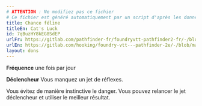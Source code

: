 ```yaml
---
# ATTENTION : Ne modifiez pas ce fichier
# Ce fichier est généré automatiquement par un script d'après les données du module Foundry VTT officiel et de sa traduction
title: Chance féline
titleEn: Cat's Luck
id: 7qBuzHY8kEG8SdEP
urlFr: https://gitlab.com/pathfinder-fr/foundryvtt-pathfinder2-fr/-/blob/master/data/feats/7qBuzHY8kEG8SdEP.htm
urlEn: https://gitlab.com/hooking/foundry-vtt---pathfinder-2e/-/blob/master/packs/data/feats.db/cat-s-luck.json
layout: dons
---
```

**Fréquence** une fois par jour

**Déclencheur** Vous manquez un jet de réflexes.

Vous évitez de manière instinctive le danger. Vous pouvez relancer le jet déclencheur et utiliser le meilleur résultat.
